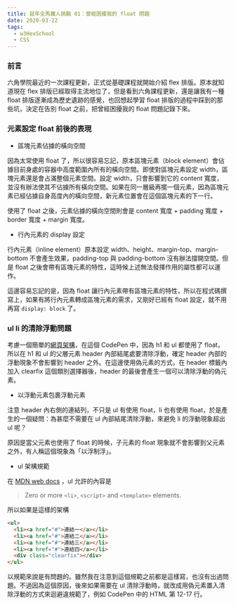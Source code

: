 ```yaml
---
title: 鼠年全馬鐵人挑戰 01：曾經困擾我的 float 問題 
date: 2020-03-22
tags: 
  - w3HexSchool
  - CSS
---
```

### 前言

六角學院最近的一次課程更新，正式從基礎課程就開始介紹 flex 排版。原本就知道現在 flex 排版已經取得主流地位了，但是看到六角課程更新，還是讓我有一種 float 排版逐漸成為歷史遺跡的感覺，也回想起學習 float 排版的過程中踩到的那些坑，決定在告別 float 之前，把曾經困擾我的 float 問題記錄下來。

### 元素設定 float 前後的表現

- 區塊元素佔據的橫向空間

因為太常使用 float 了，所以很容易忘記，原本區塊元素（block element）會佔據目前身處的容器中高度範圍內所有的橫向空間。即使對區塊元素設定 width，區塊元素還是會占滿整個元素空間。設定 width，只會影響到它的 content 寬度，並沒有辦法使其不佔據所有橫向空間。如果在同一層級再擺一個元素，因為區塊元素已經佔據自身高度內的橫向空間，新元素位置會在這個區塊元素的下一行。

使用了 float 之後，元素佔據的橫向空間則會是 content 寬度 + padding 寬度 + border 寬度 + margin 寬度。

- 行內元素的 display 設定

行內元素（inline element）原本設定 width、height、margin-top、margin-bottom 不會產生效果，padding-top 與 padding-bottom 沒有辦法撐開空間。但是 float 之後會帶有區塊元素的特性，這時候上述無法發揮作用的屬性都可以運作。

這邊容易忘記的是，因為 float 讓行內元素帶有區塊元素的特性，所以在程式碼撰寫上，如果有將行內元素轉成區塊元素的需求，又剛好已經有 float 設定，就不用再寫 `display: block` 了。

### ul li 的清除浮動問題

考慮一個簡單的[網頁架構](https://codepen.io/bryanchu10/pen/yLNxLOY)，在這個 CodePen 中，因為 h1 和 ul 都使用了 float，所以在 h1 和 ul 的父層元素 header 內部結尾處要清除浮動，確定 header 內部的浮動現象不會影響到 header 之外。在這邊使用偽元素的方式，在 header 標籤內加入 clearfix 這個類別選擇器後，header 的最後會產生一個可以清除浮動的偽元素。

- 以浮動元素包裹浮動元素

注意 header 內右側的連結列，不只是 ul 有使用 float，li 也有使用 float，於是產生的一個疑問：為甚麼不需要在 ul 內部結尾清除浮動，來避免 li 的浮動現象超出 ul 呢？

原因是當父元素也使用了 float 的時候，子元素的 float 現象就不會影響到父元素之外，有人稱這個現象為「以浮制浮」。

- ul 架構規範

在 [MDN web docs](https://developer.mozilla.org/en-US/docs/Web/HTML/Element/ul) ，ul 允許的內容是 

> Zero or more `<li>`, `<script>` and `<template>` elements.

所以如果是這樣的架構

```html
<ul>
  <li><a href="#">連結一</a></li>
  <li><a href="#">連結二</a></li>
  <li><a href="#">連結三</a></li>
  <li><a href="#">連結四</a></li>
  <div class="clearfix"></div>
</ul>
```
以規範來說是有問題的。雖然我在注意到這個規範之前都是這樣寫，也沒有出過問題。不過因為這個原因，後來如果需要在 ul 清除浮動時，就改成用偽元素置入清除浮動的方式來迴避違規範了，例如 CodePen 中的 HTML 第 12-17 行。

